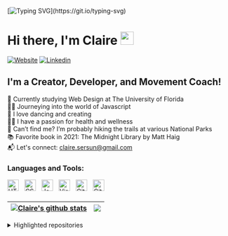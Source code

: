 
[![Typing SVG](https://readme-typing-svg.herokuapp.com?font=Courier+new&color=%23808080&size=40&width=800&duration=6969&lines=Welcome+to+my+profile!)](https://git.io/typing-svg)
# Hi there, I'm Claire <img src="https://raw.githubusercontent.com/iampavangandhi/iampavangandhi/master/gifs/Hi.gif" width="30px">

[![Website](https://img.shields.io/badge/clairesersun.com-blueviolet?style=for-the-badge&url=https%3A%2F%2Fclairesersun.com)](https://clairesersun.com/)
[![Linkedin](https://img.shields.io/badge/LinkedIn-blue?style=for-the-badge&logo=linkedin&labelColor=blue&link=https://www.linkedin.com/in/clairesersun/)](https://www.linkedin.com/in/clairesersun/)
## I'm a Creator, Developer, and Movement Coach!

🏫 Currently studying Web Design at The University of Florida</br>
👩‍💻 Journeying into the world of Javascript</br>
🕺 I love dancing and creating</br>
🧘‍♀️ I have a passion for health and wellness</br>
🌄 Can’t find me? I’m probably hiking the trails at various National Parks</br> 
📚 Favorite book in 2021: The Midnight Library by Matt Haig</br>
📬 Let's connect: <a href="mailto:claire.sersun@gmail.com">claire.sersun@gmail.com</a></br>

### Languages and Tools:

<img align="left" alt="HTML5" width="26px" src="https://cdn.jsdelivr.net/gh/devicons/devicon/icons/html5/html5-original.svg" style="padding-right:10px;" />
<img align="left" alt="CSS3" width="26px" src="https://cdn.jsdelivr.net/gh/devicons/devicon/icons/css3/css3-original.svg" style="padding-right:10px;" />
<img align="left" alt="JavaScript" width="26px" src="https://cdn.jsdelivr.net/gh/devicons/devicon/icons/javascript/javascript-original.svg" style="padding-right:10px;" />
<img align="left" alt="Visual Studio Code" width="26px" src="https://cdn.jsdelivr.net/gh/devicons/devicon/icons/vscode/vscode-original.svg" style="padding-right:10px;" />
<img align="left" alt="Git" width="26px" src="https://cdn.jsdelivr.net/gh/devicons/devicon/icons/git/git-original.svg" style="padding-right:10px;" />
<img align="left" alt="GitHub" width="26px" src="https://user-images.githubusercontent.com/3369400/139447912-e0f43f33-6d9f-45f8-be46-2df5bbc91289.png" style="padding-right:10px;" />
</br>
</br>

| <a href="https://github.com/anuraghazra/github-readme-stats"><img align="center" src="https://github-readme-stats.vercel.app/api?username=clairesersun&theme=outrun&hide=contribs,issues&show_icons=true&hide_border=true" alt="Claire's github stats" /></a> | <a href="https://github.com/anuraghazra/github-readme-stats"><img align="center" src="https://github-readme-stats.vercel.app/api/top-langs/?username=clairesersun&theme=outrun&layout=compact&hide_border=true" /></a> |
| ------------- | ------------- |

<details> 
    <summary>Highlighted repositories</summary>
<a href=https://github.com/clairesersun/single-price-grid-compenent-challenge-from-frontent-mentor><img align="left" alt="Claire's Highlighted Repository" src="https://github-readme-stats.vercel.app/api/pin/?username=clairesersun&repo=single-price-grid-compenent-challenge-from-frontent-mentor&theme=outrun)]"/></a>
<a href=https://github.com/clairesersun/m4-hw4-sersun-claire><img align="left" alt="Claire's Highlighted Repository" src="https://github-readme-stats.vercel.app/api/pin/?username=clairesersun&repo=m4-hw4-sersun-claire&theme=outrun)]"/></a>
    </details>

